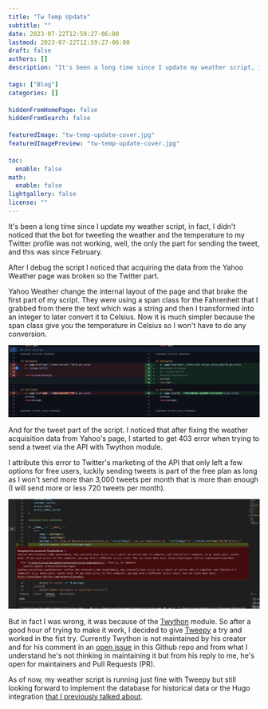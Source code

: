 ```yaml
---
title: "Tw Temp Update"
subtitle: ""
date: 2023-07-22T12:59:27-06:00
lastmod: 2023-07-22T12:59:27-06:00
draft: false
authors: []
description: "It's been a long time since I update my weather script, in fact, I didn't noticed that the bot for tweeting the weather and the temperature to my Twitter profile was not working, well, the only the part for sending the tweet, and this was since February."

tags: ["Blog"]
categories: []

hiddenFromHomePage: false
hiddenFromSearch: false

featuredImage: "tw-temp-update-cover.jpg"
featuredImagePreview: "tw-temp-update-cover.jpg"

toc:
  enable: false
math:
  enable: false
lightgallery: false
license: ""
---
```


<!--more-->

It's been a long time since I update my weather script, in fact, I didn't noticed that the bot for tweeting the weather and the temperature to my Twitter profile was not working, well, the only the part for sending the tweet, and this was since February.

After I debug the script I noticed that acquiring the data from the Yahoo Weather page was broken so the Twitter part.

Yahoo Weather change the internal layout of the page and that brake the first part of my script. They were using a span class for the Fahrenheit that I grabbed from there the text which was a string and then I transformed into an integer to later convert it to Celsius. Now it is much simpler because the span class give you the temperature in Celsius so I won't have to do any conversion.

<img src="2023-07-22-14-54-39-image.png" style="zoom:100%;" />

And for the tweet part of the script. I noticed that after fixing the weather acquisition data from Yahoo's page, I started to get 403 error when trying to send a tweet via the API with Twython module.

I attribute this error to Twitter's marketing of the API that only left a few options for free users, luckily sending tweets is part of the free plan as long as I won't send more than 3,000 tweets per month that is more than enough (I will send more or less 720 tweets per month).

<img src="2023-07-22-14-53-58-image.png" style="zoom:100%;" />

But in fact I was wrong, it was because of the [Twython](https://github.com/ryanmcgrath/twython/) module. So after a good hour of trying to make it work, I decided to give [Tweepy](https://www.tweepy.org/) a try and worked in the fist try. Currently Twython is not maintained by his creator and for his comment in an [open issue](https://github.com/ryanmcgrath/twython/) in this Github repo and from what I understand he's not thinking in maintaining it but from his reply to me, he's open for maintainers and Pull Requests (PR).

As of now, my weather script is running just fine with Tweepy but still looking forward to implement the database for historical data or the Hugo integration [that I previously talked about](/tw-temp/).